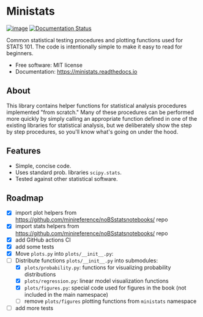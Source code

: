 # Ministats

[![image](https://img.shields.io/pypi/v/ministats.svg)](https://pypi.python.org/pypi/ministats)
[![Documentation Status](https://readthedocs.org/projects/ministats/badge/?version=latest)](https://ministats.readthedocs.io/en/latest/?version=latest)

Common statistical testing procedures and plotting functions used for STATS 101.
The code is intentionally simple to make it easy to read for beginners.

-   Free software: MIT license
-   Documentation: https://ministats.readthedocs.io


## About

This library contains helper functions for statistical analysis procedures implemented "from scratch."
Many of these procedures can be performed more quickly by simply calling an appropriate function defined in one of the existing libraries for statistical analysis,
but we deliberately show the step by step procedures,
so you'll know what's going on under the hood.



## Features

- Simple, concise code.
- Uses standard prob. libraries `scipy.stats`.
- Tested against other statistical software.



## Roadmap

- [x] import plot helpers from https://github.com/minireference/noBSstatsnotebooks/ repo 
- [x] import stats helpers from https://github.com/minireference/noBSstatsnotebooks/ repo
- [x] add GitHub actions CI
- [x] add some tests
- [x] Move `plots.py` into `plots/__init__.py`:
- [ ] Distribute functions `plots/__init__.py` into submodules:
   - [x] `plots/probability.py`: functions for visualizing probability distributions
   - [x] `plots/regression.py`: linear model visualization functions
   - [x] `plots/figures.py`: special code used for figures in the book (not included in the main namespace)
   - [ ] remove `plots/figures` plotting functions from `ministats` namespace
- [ ] add more tests
